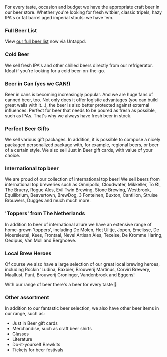 For every taste, occasion and budget we have the appropriate craft beer in our beer store. Whether you're looking for fresh witbier, classic tripels, hazy IPA's or fat barrel aged imperial stouts: we have 'em.

### Full Beer List
View [our full beer list](/en/menu/) now via Untappd.

### Cold Beer
We sell fresh IPA's and other chilled beers directly from our refrigerator. Ideal if you're looking for a cold beer-on-the-go.

### Beer in Can (yes we CAN!)
Beer in cans is becoming increasingly popular. And we are huge fans of canned beer, too. Not only does it offer logistic advantages (you can build great walls with it...), the beer is also better protected against external influences. Perfect for beer that needs to be poured as fresh as possible, such as IPAs. That's why we always have fresh beer in stock.

### Perfect Beer Gifts
We sell various gift packages. In addition, it is possible to compose a nicely packaged personalized package with, for example, regional beers, or beer of a certain style. We also sell Just in Beer gift cards, with value of your choice.

### International top beer
We are proud of our collection of international top beer! We sell beers from international top breweries such as Omnipollo, Cloudwater, Mikkeller, To Øl, The Bruery, Rogue Ales, Evil Twin Brewing, Stone Brewing, Westbrook, Equilibrium, Beavertown, BrewDog, 3 Fonteinen, Buxton, Cantillon, Struise Brouwers, Dugges and much much more.

### 'Toppers' from The Netherlands
In addition to beer of international allure we have an extensive range of home-grown 'toppers', including De Molen, Het Uiltje, Jopen, Emelisse, De Moersleutel, Kees, Frontaal, Nevel Artisan Ales, Texelse, De Kromme Haring, Oedipus, Van Moll and Berghoeve.

### Local Brew Heroes
Of course we also have a large selection of our great local brewing heroes, including Rockin 'Ludina, Baxbier, Brouwerij Martinus, Corviri Brewery, Maallust, Punt, Brouwerij Groninger, Vandenbroek and Eggens!

With our range of beer there's a beer for every taste 🍻

### Other assortment
In addition to our fantastic beer selection, we also have other beer items in our range, such as:

- Just in Beer gift cards
- Merchandise, such as craft beer shirts
- Glasses
- Literature
- Do-it-yourself Brewkits
- Tickets for beer festivals
